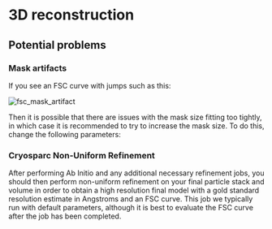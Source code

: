 # 3D reconstruction

## Potential problems

### Mask artifacts

If you see an FSC curve with jumps such as this: 

![fsc_mask_artifact](fsc_mask_artifact.png)

Then it is possible that there are issues with the mask size fitting too tightly, in which case it is recommended to try to increase the mask size. To do this, change the following parameters: 



### Cryosparc Non-Uniform Refinement

After performing Ab Initio and any additional necessary refinement jobs, you should then perform non-uniform refinement on your final particle stack and volume in order to obtain a high resolution final model with a gold standard resolution estimate in Angstroms and an FSC curve. This job we typically run with default parameters, although it is best to evaluate the FSC curve after the job has been completed. 
